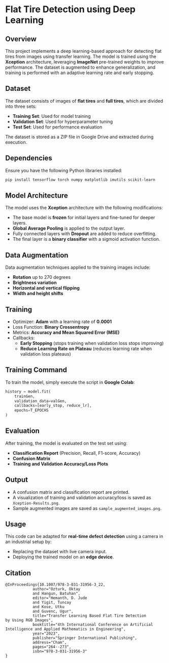 # Flat Tire Detection using Deep Learning

## Overview
This project implements a deep learning-based approach for detecting flat tires from images using transfer learning. The model is trained using the **Xception** architecture, leveraging **ImageNet** pre-trained weights to improve performance. The dataset is augmented to enhance generalization, and training is performed with an adaptive learning rate and early stopping.

## Dataset
The dataset consists of images of **flat tires** and **full tires**, which are divided into three sets:
- **Training Set**: Used for model training
- **Validation Set**: Used for hyperparameter tuning
- **Test Set**: Used for performance evaluation

The dataset is stored as a ZIP file in Google Drive and extracted during execution.

## Dependencies
Ensure you have the following Python libraries installed:
```bash
pip install tensorflow torch numpy matplotlib imutils scikit-learn
```

## Model Architecture
The model uses the **Xception** architecture with the following modifications:
- The base model is **frozen** for initial layers and fine-tuned for deeper layers.
- **Global Average Pooling** is applied to the output layer.
- Fully connected layers with **Dropout** are added to reduce overfitting.
- The final layer is a **binary classifier** with a sigmoid activation function.

## Data Augmentation
Data augmentation techniques applied to the training images include:
- **Rotation** up to 270 degrees
- **Brightness variation**
- **Horizontal and vertical flipping**
- **Width and height shifts**

## Training
- Optimizer: **Adam** with a learning rate of **0.0001**
- Loss Function: **Binary Crossentropy**
- Metrics: **Accuracy and Mean Squared Error (MSE)**
- Callbacks:
  - **Early Stopping** (stops training when validation loss stops improving)
  - **Reduce Learning Rate on Plateau** (reduces learning rate when validation loss plateaus)

## Training Command
To train the model, simply execute the script in **Google Colab**:
```python
history = model.fit(
    trainGen,
    validation_data=valGen,
    callbacks=[early_stop, reduce_lr],
    epochs=T_EPOCHS
)
```

## Evaluation
After training, the model is evaluated on the test set using:
- **Classification Report** (Precision, Recall, F1-score, Accuracy)
- **Confusion Matrix**
- **Training and Validation Accuracy/Loss Plots**

## Output
- A confusion matrix and classification report are printed.
- A visualization of training and validation accuracy/loss is saved as `Xception-Results.png`.
- Sample augmented images are saved as `sample_augmented_images.png`.

## Usage
This code can be adapted for **real-time defect detection** using a camera in an industrial setup by:
- Replacing the dataset with live camera input.
- Deploying the trained model on an **edge device**.

## Citation
```
@InProceedings{10.1007/978-3-031-31956-3_22,
            author="Ozturk, Oktay
            and Hangun, Batuhan",
            editor="Hemanth, D. Jude
            and Yigit, Tuncay
            and Kose, Utku
            and Guvenc, Ugur",
            title="Transfer Learning Based Flat Tire Detection by Using RGB Images",
            booktitle="4th International Conference on Artificial Intelligence and Applied Mathematics in Engineering",
            year="2023",
            publisher="Springer International Publishing",
            address="Cham",
            pages="264--273",
            isbn="978-3-031-31956-3"
}
```
